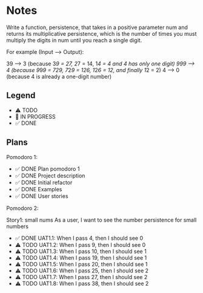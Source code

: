 # Notes

Write a function, persistence, that takes in a positive parameter num and returns its multiplicative persistence, which is the number of times you must multiply the digits in num until you reach a single digit.

For example (Input --> Output):

39 --> 3 (because 3*9 = 27, 2*7 = 14, 1*4 = 4 and 4 has only one digit)
999 --> 4 (because 9*9*9 = 729, 7*2*9 = 126, 1*2*6 = 12, and finally 1*2 = 2)
4 --> 0 (because 4 is already a one-digit number)

## Legend
- ⚠ TODO
- 🚧 IN PROGRESS
- ✅ DONE

## Plans

Pomodoro 1:
- ✅ DONE Plan pomodoro 1
- ✅ DONE Project description
- ✅ DONE Initial refactor
- ✅ DONE Examples
- ✅ DONE User stories

Pomodoro 2:

Story1: small nums
As a user, I want to see the number persistence for small numbers
- ✅ DONE UAT1.1: When I pass 4, then I should see 0
- ⚠ TODO UAT1.2: When I pass 9, then I should see 0
- ⚠ TODO UAT1.3: When I pass 10, then I should see 1
- ⚠ TODO UAT1.4: When I pass 19, then I should see 1
- ⚠ TODO UAT1.5: When I pass 20, then I should see 1
- ⚠ TODO UAT1.6: When I pass 25, then I should see 2
- ⚠ TODO UAT1.7: When I pass 27, then I should see 2
- ⚠ TODO UAT1.8: When I pass 38, then I should see 2
